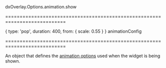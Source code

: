 <!--id-->dxOverlay.Options.animation.show<!--/id-->
===========================================================================
<!--default-->{ type: 'pop', duration: 400, from: { scale: 0.55 } }<!--/default-->
<!--type-->animationConfig<!--/type-->
===========================================================================

<!--shortDescription-->
An object that defines the [animation options](/Documentation/ApiReference/Common/Object_Structures/animationConfig/) used when the widget is being shown.
<!--/shortDescription-->

<!--fullDescription-->

<!--/fullDescription-->